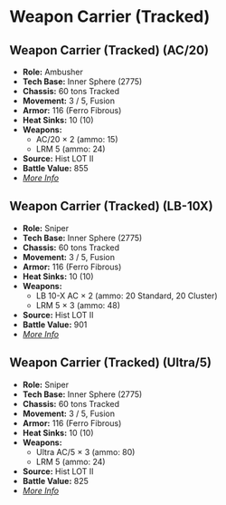 # Weapon Carrier (Tracked) 

## Weapon Carrier (Tracked) (AC/20) 

- **Role:** Ambusher 
- **Tech Base:** Inner Sphere (2775) 
- **Chassis:** 60 tons Tracked 
- **Movement:** 3 / 5, Fusion 
- **Armor:** 116 (Ferro Fibrous) 
- **Heat Sinks:** 10 (10) 
- **Weapons:** 
  - AC/20 × 2 (ammo: 15) 
  - LRM 5 (ammo: 24) 
- **Source:** Hist LOT II 
- **Battle Value:** 855 
- [*More Info*](weapon_carrier_tracked/weapon_carrier_tracked_ac_20.md) 

## Weapon Carrier (Tracked) (LB-10X) 

- **Role:** Sniper 
- **Tech Base:** Inner Sphere (2775) 
- **Chassis:** 60 tons Tracked 
- **Movement:** 3 / 5, Fusion 
- **Armor:** 116 (Ferro Fibrous) 
- **Heat Sinks:** 10 (10) 
- **Weapons:** 
  - LB 10-X AC × 2 (ammo: 20 Standard, 20 Cluster) 
  - LRM 5 × 3 (ammo: 48) 
- **Source:** Hist LOT II 
- **Battle Value:** 901 
- [*More Info*](weapon_carrier_tracked/weapon_carrier_tracked_lb-10x.md) 

## Weapon Carrier (Tracked) (Ultra/5) 

- **Role:** Sniper 
- **Tech Base:** Inner Sphere (2775) 
- **Chassis:** 60 tons Tracked 
- **Movement:** 3 / 5, Fusion 
- **Armor:** 116 (Ferro Fibrous) 
- **Heat Sinks:** 10 (10) 
- **Weapons:** 
  - Ultra AC/5 × 3 (ammo: 80) 
  - LRM 5 (ammo: 24) 
- **Source:** Hist LOT II 
- **Battle Value:** 825 
- [*More Info*](weapon_carrier_tracked/weapon_carrier_tracked_ultra_5.md) 

